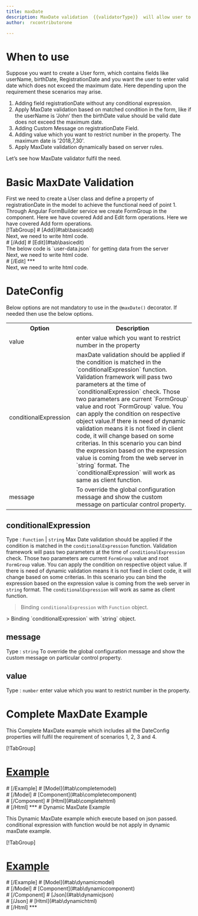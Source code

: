 ```yaml
---
title: maxDate  
description: MaxDate validation  {{validatorType}}  will allow user to enter the date less than the maxDate value parameter.
author:  rxcontributorone

---
```

# When to use
Suppose you want to create a User form, which contains fields like userName, birthDate, RegistrationDate and you want the user to enter valid date which does not exceed the maximum date. Here depending upon the requirement these scenarios may arise.

<ol>
<li>Adding field registrationDate without any conditional expression.</li>
<li>Apply MaxDate validation based on matched condition in the form, like if the userName is ‘John’ then the birthDate value should be valid date does not exceed the maximum date.</li>
<li>Adding Custom Message on registrationDate Field.</li>
<li>Adding value which you want to restrict number in the property. The maximum date is '2018,7,30'. </li>
<li>Apply MaxDate validation dynamically based on server rules.</li>
</ol>
Let’s see how MaxDate validator fulfil the need.

# Basic MaxDate Validation

<data-scope scope="['decorator']">
First we need to create a User class and define a property of registrationDate in the model to achieve the functional need of point 1.
<div component="app-code" key="maxDate-add-model"></div> 
</data-scope>
Through Angular FormBuilder service we create FormGroup in the component.
<data-scope scope="['decorator']">
Here we have covered Add and Edit form operations. 
</data-scope>

<data-scope scope="['validator','template-driven']">
Here we have covered Add form operations. 
</data-scope>

<data-scope scope="['decorator']">
<div component="app-tabs" key="basic-operations"></div>
[!TabGroup]
# [Add](#tab\basicadd)
<div component="app-code" key="maxDate-add-component"></div> 
Next, we need to write html code.
<div component="app-code" key="maxDate-add-html"></div> 
<div component="app-example-runner" ref-component="app-maxDate-add"></div>
# [/Add]
# [Edit](#tab\basicedit)
<div component="app-code" key="maxDate-edit-component"></div> 
The below code is `user-data.json` for getting data from the server
<div component="app-code" key="maxDate-edit-json"></div> 
Next, we need to write html code.
<div component="app-code" key="maxDate-edit-html"></div> 
<div component="app-example-runner" ref-component="app-maxDate-edit"></div>
# [/Edit]
***
</data-scope>

<data-scope scope="['validator','template-driven']">
<div component="app-code" key="maxDate-add-component"></div> 
Next, we need to write html code.
<div component="app-code" key="maxDate-add-html"></div> 
<div component="app-example-runner" ref-component="app-maxDate-add"></div>
</data-scope>

# DateConfig
Below options are not mandatory to use in the `@maxDate()` decorator. If needed then use the below options.

<table class="table table-bordered table-striped">
<tr><th>Option</th><th>Description</th></tr>
<tr><td><a (click)='scrollTo("#value")' title="value">value</a></td><td>enter value which you want to restrict number in the property</td></tr>
<tr><td><a  (click)='scrollTo("#conditionalExpression")' title="conditionalExpression">conditionalExpression</a></td><td>maxDate validation should be applied if the condition is matched in the `conditionalExpression` function. Validation framework will pass two parameters at the time of `conditionalExpression` check. Those two parameters are current `FormGroup` value and root `FormGroup` value. You can apply the condition on respective object value.If there is need of dynamic validation means it is not fixed in client code, it will change based on some criterias. In this scenario you can bind the expression based on the expression value is coming from the web server in `string` format. The `conditionalExpression` will work as same as client function.</td></tr>
<tr><td><a  (click)='scrollTo("#message")' title="message">message</a></td><td>To override the global configuration message and show the custom message on particular control property.</td></tr>
</table>

## conditionalExpression 
Type :  `Function`  |  `string`
Max Date validation should be applied if the condition is matched in the `conditionalExpression` function. Validation framework will pass two parameters at the time of `conditionalExpression` check. Those two parameters are current `FormGroup` value and root `FormGroup` value. You can apply the condition on respective object value.
If there is need of dynamic validation means it is not fixed in client code, it will change based on some criterias. In this scenario you can bind the expression based on the expression value is coming from the web server in `string` format. The `conditionalExpression` will work as same as client function.

> Binding `conditionalExpression` with `Function` object.
<div component="app-code" key="maxDate-conditionalExpressionExampleFunction-model"></div> 
> Binding `conditionalExpression` with `string` object.
<div component="app-code" key="maxDate-conditionalExpressionExampleString-model"></div> 

<div component="app-example-runner" ref-component="app-maxDate-conditionalExpression" title="maxDate decorators with conditionalExpression" key="conditionalExpression"></div>

## message 
Type :  `string` 
To override the global configuration message and show the custom message on particular control property. 

<div component="app-code" key="maxDate-messageExample-model"></div> 
<div component="app-example-runner" ref-component="app-maxDate-message" title="maxDate decorators with message" key="message"></div>

## value 
Type :  `number` 
enter value which you want to restrict number in the property. 

<div component="app-code" key="maxDate-valueExample-model"></div> 
<div component="app-example-runner" ref-component="app-maxDate-value" title="maxDate decorators with value" key="value"></div>

# Complete MaxDate Example

This Complete MaxDate example which includes all the DateConfig properties will fulfil the requirement of scenarios 1, 2, 3 and 4.

<div component="app-tabs" key="complete"></div>

[!TabGroup]
# [Example](#tab\completeexample)
<div component="app-example-runner" ref-component="app-maxDate-complete"></div>
# [/Example]
<data-scope scope="['decorator']">
# [Model](#tab\completemodel)
<div component="app-code" key="maxDate-complete-model"></div> 
# [/Model]
</data-scope>
# [Component](#tab\completecomponent)
<div component="app-code" key="maxDate-complete-component"></div> 
# [/Component]
# [Html](#tab\completehtml)
<div component="app-code" key="maxDate-complete-html"></div> 
# [/Html]
***

<data-scope scope="['decorator','validator']">
# Dynamic MaxDate Example

This Dynamic MaxDate example which execute based on json passed. conditional expression with function would be not apply in dynamic maxDate example. 

<div component="app-tabs" key="dynamic"></div>

[!TabGroup]
# [Example](#tab\dynamicexample)
<div component="app-example-runner" ref-component="app-maxDate-dynamic"></div>
# [/Example]
<data-scope scope="['decorator']">
# [Model](#tab\dynamicmodel)
<div component="app-code" key="maxDate-dynamic-model"></div>
# [/Model]
</data-scope>
# [Component](#tab\dynamiccomponent)
<div component="app-code" key="maxDate-dynamic-component"></div>
# [/Component]
# [Json](#tab\dynamicjson)
<div component="app-code" key="maxDate-dynamic-json"></div>
# [/Json]
# [Html](#tab\dynamichtml)
<div component="app-code" key="maxDate-dynamic-html"></div> 
# [/Html]
***
</data-scope>
